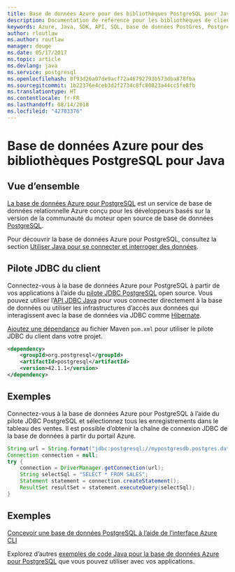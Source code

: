 ```yaml
---
title: Base de données Azure pour des bibliothèques PostgreSQL pour Java
description: Documentation de référence pour les bibliothèques de client Java pour Azure Database pour PostgreSQL
keywords: Azure, Java, SDK, API, SQL, base de données PostGres, PostgreSQL
author: rloutlaw
ms.author: routlaw
manager: douge
ms.date: 05/17/2017
ms.topic: article
ms.devlang: java
ms.service: postgresql
ms.openlocfilehash: 0f93d26a07de9acf72a46792793b573dba878fba
ms.sourcegitcommit: 1b22376e4ceb3d2f2734c8fc80823a44cc5fe8fb
ms.translationtype: HT
ms.contentlocale: fr-FR
ms.lasthandoff: 08/14/2018
ms.locfileid: "42703376"
---
```

# <a name="azure-database-for-postgresql-libraries-for-java"></a>Base de données Azure pour des bibliothèques PostgreSQL pour Java

## <a name="overview"></a>Vue d’ensemble

[La base de données Azure pour PostgreSQL](/azure/sql-database/sql-database-technical-overview) est un service de base de données relationnelle Azure conçu pour les développeurs basés sur la version de la communauté du moteur open source de base de données [PostgreSQL](https://www.postgresql.org/).

Pour découvrir la base de données Azure pour PostgreSQL, consultez la section [Utiliser Java pour se connecter et interroger des données](/azure/postgresql/connect-java).

## <a name="client-jdbc-driver"></a>Pilote JDBC du client

Connectez-vous à la base de données Azure pour PostgreSQL à partir de vos applications à l’aide du [pilote JDBC PostgreSQL](https://jdbc.postgresql.org/) open source. Vous pouvez utiliser l’[API JDBC Java](https://docs.oracle.com/javase/8/docs/technotes/guides/jdbc/) pour vous connecter directement à la base de données ou utiliser les infrastructures d’accès aux données qui interagissent avec la base de données via JDBC comme [Hibernate](http://hibernate.org/).

[Ajoutez une dépendance](https://maven.apache.org/guides/getting-started/index.html#How_do_I_use_external_dependencies) au fichier Maven `pom.xml` pour utiliser le pilote JDBC du client dans votre projet.  

```XML
<dependency>
    <groupId>org.postgresql</groupId>
    <artifactId>postgresql</artifactId>
    <version>42.1.1</version>
</dependency>
```   

## <a name="example"></a>Exemples

Connectez-vous à la base de données Azure pour PostgreSQL à l’aide du pilote JDBC PostgreSQL et sélectionnez tous les enregistrements dans le tableau des ventes. Il est possible d’obtenir la chaîne de connexion JDBC de la base de données à partir du portail Azure.

```java
String url = String.format("jdbc:postgresql://mypostgresdb.postgres.database.azure.com:5432/mydb?user=frank@mypostgresdb&password=AbCdEfGhIjK&ssl=true");
Connection connection = null;
try {
    connection = DriverManager.getConnection(url);
    String selectSql = "SELECT * FROM SALES";
    Statement statement = connection.createStatement();
    ResultSet resultSet = statement.executeQuery(selectSql);
}
```

## <a name="samples"></a>Exemples

[Concevoir une base de données PostgreSQL à l’aide de l’interface Azure CLI](https://docs.microsoft.com/azure/postgresql/tutorial-design-database-using-azure-cli) 

Explorez d’autres [exemples de code Java pour la base de données Azure pour PostgreSQL](https://azure.microsoft.com/resources/samples/?platform=java&term=postgres) que vous pouvez utiliser avec vos applications.
